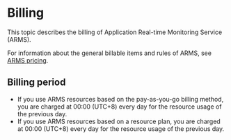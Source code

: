 # Billing

This topic describes the billing of Application Real-time Monitoring Service \(ARMS\).

For information about the general billable items and rules of ARMS, see [ARMS pricing](https://www.alibabacloud.com/product/arms/pricing).

## Billing period

-   If you use ARMS resources based on the pay-as-you-go billing method, you are charged at 00:00 \(UTC+8\) every day for the resource usage of the previous day.
-   If you use ARMS resources based on a resource plan, you are charged at 00:00 \(UTC+8\) every day for the resource usage of the previous day.


